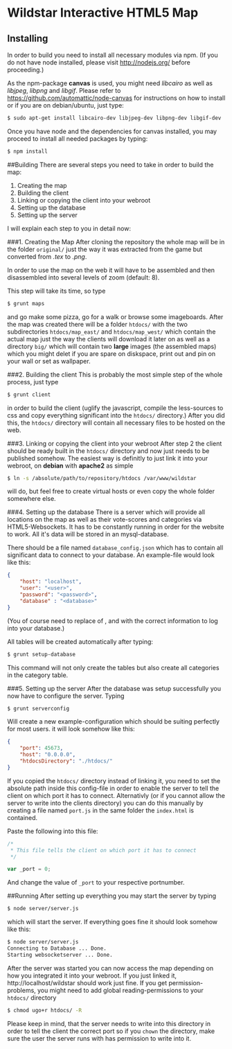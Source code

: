 # Wildstar Interactive HTML5 Map

## Installing
In order to build you need to install all necessary modules via npm.
(If you do not have node installed, please visit http://nodejs.org/ before
proceeding.)

As the npm-package **canvas** is used, you might need *libcairo*
as well as *libjpeg*, *libpng* and *libgif*.
Please refer to https://github.com/automattic/node-canvas
for instructions on how to install or if you are on debian/ubuntu, just type:
```sh
$ sudo apt-get install libcairo-dev libjpeg-dev libpng-dev libgif-dev
```

Once you have node and the dependencies for canvas installed, you may proceed to
install all needed packages by typing:

```sh
$ npm install
```

##Building
There are several steps you need to take in order to build the map:
1. Creating the map
2. Building the client
3. Linking or copying the client into your webroot
4. Setting up the database
5. Setting up the server

I will explain each step to you in detail now:

###1. Creating the Map
After cloning the repository the whole map will be in the folder `original/`
just the way it was extracted from the game but converted from *.tex* to *.png*.

In order to use the map on the web it will have to be assembled and then
disassembled into several levels of zoom (default: 8).

This step will take its time, so type
```sh
$ grunt maps
```
and go make some pizza, go for a walk or browse some imageboards.
After the map was created there will be a folder `htdocs/` with the two
subdirectories `htdocs/map_east/` and `htdocs/map_west/` which contain the
actual map just the way the clients will download it later on as well as a
directory `big/` which will contain two **large** images (the assembled maps)
which you might delet if you are spare on diskspace, print out and pin on your
wall or set as wallpaper.


###2. Building the client
This is probably the most simple step of the whole process, just type
```sh
$ grunt client
```
in order to build the client (uglify the javascript, compile the less-sources to
css and copy everything significant into the `htdocs/` directory.)
After you did this, the `htdocs/` directory will contain all necessary files to
be hosted on the web.

###3. Linking or copying the client into your webroot
After step 2 the client should be ready built in the `htdocs/` directory and now
just needs to be published somehow. The easiest way is definitly to just link it
into your webroot, on **debian** with **apache2** as simple
```sh
$ ln -s /absolute/path/to/repository/htdocs /var/www/wildstar
```
will do, but feel free to create virtual hosts or even copy the whole folder
somewhere else.

###4. Setting up the database
There is a server which will provide all locations on the map as well as their
vote-scores and categories via HTML5-Websockets. It has to be constantly running
in order for the website to work. All it's data will be stored in an
mysql-database.

There should be a file named `database_config.json` which has to contain all
significant data to connect to your database.
An example-file would look like this:
```json
{
    "host": "localhost",
    "user": "<user>",
    "password": "<password>",
    "database" : "<database>"
}
```
(You of course need to replace of **<user>**, **<password>** and **<database>**
with the correct information to log into your database.)

All tables will be created automatically after typing:
```sh
$ grunt setup-database
```
This command will not only create the tables but also create all categories in
the category table.

###5. Setting up the server
After the database was setup successfully you now have to configure the server.
Typing
```sh
$ grunt serverconfig
```
Will create a new example-configuration which should be suiting perfectly for
most users.
it will look somehow like this:
```json
{
    "port": 45673,
    "host": "0.0.0.0",
    "htdocsDirectory": "./htdocs/"
}
```
If you copied the `htdocs/` directory instead of linking it, you need to set the
absolute path inside this config-file in order to enable the server to tell the
client on which port it has to connect.
Alternativly (or if you cannot allow the server to write into the clients
directory) you can do this manually by creating a file named `port.js` in the
same folder the `index.html` is contained.

Paste the following into this file:
```javascript
/*
 * This file tells the client on which port it has to connect
 */

var _port = 0;

```
And change the value of `_port` to your respective portnumber.

##Running
After setting up everything you may start the server by typing
```sh
$ node server/server.js
```
which will start the server. If everything goes fine it should look somehow like
this:
```sh
$ node server/server.js
Connecting to Database ... Done.
Starting websocketserver ... Done.
```
After the server was started you can now access the map depending on how you
integrated it into your webroot. If you just linked it,
http://localhost/wildstar should work just fine. If you get permission-problems,
you might need to add global reading-permissions to your `htdocs/` directory
```sh
$ chmod ugo+r htdocs/ -R
```
Please keep in mind, that the server needs to write into this directory in order
to tell the client the correct port so if you `chown` the directory, make sure
the user the server runs with has permission to write into it.
